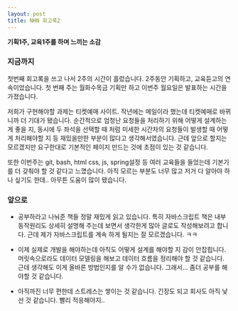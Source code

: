 ```yaml
---
layout: post
title: NHN 회고록2
---
```



**기획1주, 교육1주를 하며 느끼는 소감**


### 지금까지

첫번째 회고록을 쓰고 나서 2주의 시간이 흘렀습니다. 2주동안 기획하고, 교육듣고의 연속이었습니다. 첫 번째 주는 월화수목금 기획만 하고 이번주 월요일은 발표하는 시간을 가졌습니다.

저희가 구현해야할 과제는 티켓예매 사이트. 작년에는 메일이라 했는데 티켓예매로 바뀌니까 더 기대가 됐습니다. 순간적으로 엄청난 요청들을 처리하기 위해 어떻게 설계하는 게 좋을 지, 동시에 두 좌석을 선택할 때 처럼 미세한 시간차의 요청들이 발생할 때 어떻게 처리해야할 지 등 재밌을만한 부분이 많다고 생각해서였습니다. 근데 앞으로 할지는 모르겠지만 요구한대로 기본적인 페이지 만드는 것에 초점이 있는 것 같습니다.

또한 이번주는 git, bash, html css, js, spring설정 등 여러 교육들을 들었는데 기본기를 더 갖춰야 할 것 같다고 느꼈습니다. 아직 모르는 부분도 너무 많고 저거 다 알아야 하나 싶기도 한데.. 아무튼 도움이 많이 됐습니다.



### 앞으로

- 공부하라고 나눠준 책들 정말 재밌게 읽고 있습니다. 특히 자바스크립트 책은 내부 동작원리도 상세히 설명해 주는데 보면서 생각한게 많아 글로도 작성해보려고 합니다. 근데 제가 자바스크립트를 계속 하게 될지는 잘 모르겠습니다. ㅋㅋ

- 이제 실제로 개발을 해야하는데 아직도 어떻게 설계를 해야할 지 감이 안잡힙니다. 머릿속으로라도 데이터 모델링을 해보고 데이터 흐름을 정리해야 할 것 같습니다. 근데 생각해도 이게 올바른 방법인지를 알 수가 없습니다. 그래서... 좀더 공부를 해야할 것 같습니다.
- 아직까진 너무 편한데 스트레스는 쌓이는 것 같습니다. 긴장도 되고 회사도 아직 낯선 것 같습니다. 빨리 적응해야지..